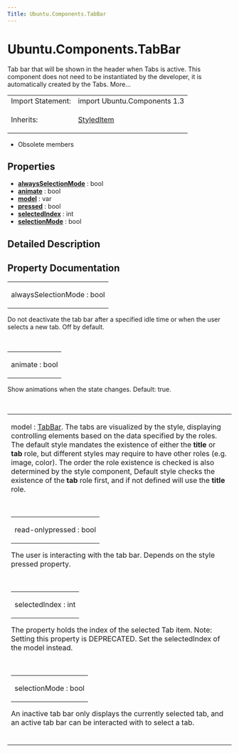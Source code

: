 ```yaml
---
Title: Ubuntu.Components.TabBar
---
```


# Ubuntu.Components.TabBar

<span class="subtitle"></span>
<!-- $$$TabBar-brief -->
<p>Tab bar that will be shown in the header when Tabs is active. This component does not need to be instantiated by the developer, it is automatically created by the Tabs. More...</p>
<!-- @@@TabBar -->
<table class="alignedsummary">
<tr><td class="memItemLeft rightAlign topAlign"> Import Statement:</td><td class="memItemRight bottomAlign"> import Ubuntu.Components 1.3</td></tr><tr><td class="memItemLeft rightAlign topAlign"> Inherits:</td><td class="memItemRight bottomAlign"> <p><a href="Ubuntu.Components.StyledItem.md">StyledItem</a></p>
</td></tr></table><ul>
<li>Obsolete members</li>
</ul>
<h2 id="properties">Properties</h2>
<ul>
<li class="fn"><b><b><a href="#alwaysSelectionMode-prop">alwaysSelectionMode</a></b></b> : bool</li>
<li class="fn"><b><b><a href="#animate-prop">animate</a></b></b> : bool</li>
<li class="fn"><b><b><a href="#model-prop">model</a></b></b> : var</li>
<li class="fn"><b><b><a href="#pressed-prop">pressed</a></b></b> : bool</li>
<li class="fn"><b><b><a href="#selectedIndex-prop">selectedIndex</a></b></b> : int</li>
<li class="fn"><b><b><a href="#selectionMode-prop">selectionMode</a></b></b> : bool</li>
</ul>
<!-- $$$TabBar-description -->
<h2 id="details">Detailed Description</h2>
</p>
<!-- @@@TabBar -->
<h2>Property Documentation</h2>
<!-- $$$alwaysSelectionMode -->
<table class="qmlname"><tr valign="top" id="alwaysSelectionMode-prop"><td class="tblQmlPropNode"><p><span class="name">alwaysSelectionMode</span> : <span class="type">bool</span></p></td></tr></table><p>Do not deactivate the tab bar after a specified idle time or when the user selects a new tab. Off by default.</p>
<!-- @@@alwaysSelectionMode -->
<br/>
<!-- $$$animate -->
<table class="qmlname"><tr valign="top" id="animate-prop"><td class="tblQmlPropNode"><p><span class="name">animate</span> : <span class="type">bool</span></p></td></tr></table><p>Show animations when the state changes. Default: true.</p>
<!-- @@@animate -->
<br/>
<!-- $$$model -->
<table class="qmlname"><tr valign="top" id="model-prop"><td class="tblQmlPropNode"><p><span class="name">model</span> : <span class="type"><a href="#">TabBar</a>. The tabs are visualized by the style, displaying controlling elements based on the data specified by the roles. The default style mandates the existence of either the <b>title</b> or <b>tab</b> role, but different styles may require to have other roles (e.g&#x2e; image, color). The order the role existence is checked is also determined by the style component, Default style checks the existence of the <b>tab</b> role first, and if not defined will use the <b>title</b> role.</p>
<!-- @@@model -->
<br/>
<!-- $$$pressed -->
<table class="qmlname"><tr valign="top" id="pressed-prop"><td class="tblQmlPropNode"><p><span class="qmlreadonly">read-only</span><span class="name">pressed</span> : <span class="type">bool</span></p></td></tr></table><p>The user is interacting with the tab bar. Depends on the style pressed property.</p>
<!-- @@@pressed -->
<br/>
<!-- $$$selectedIndex -->
<table class="qmlname"><tr valign="top" id="selectedIndex-prop"><td class="tblQmlPropNode"><p><span class="name">selectedIndex</span> : <span class="type">int</span></p></td></tr></table><p>The property holds the index of the selected Tab item. Note: Setting this property is DEPRECATED. Set the selectedIndex of the model instead.</p>
<!-- @@@selectedIndex -->
<br/>
<!-- $$$selectionMode -->
<table class="qmlname"><tr valign="top" id="selectionMode-prop"><td class="tblQmlPropNode"><p><span class="name">selectionMode</span> : <span class="type">bool</span></p></td></tr></table><p>An inactive tab bar only displays the currently selected tab, and an active tab bar can be interacted with to select a tab.</p>
<!-- @@@selectionMode -->
<br/>
